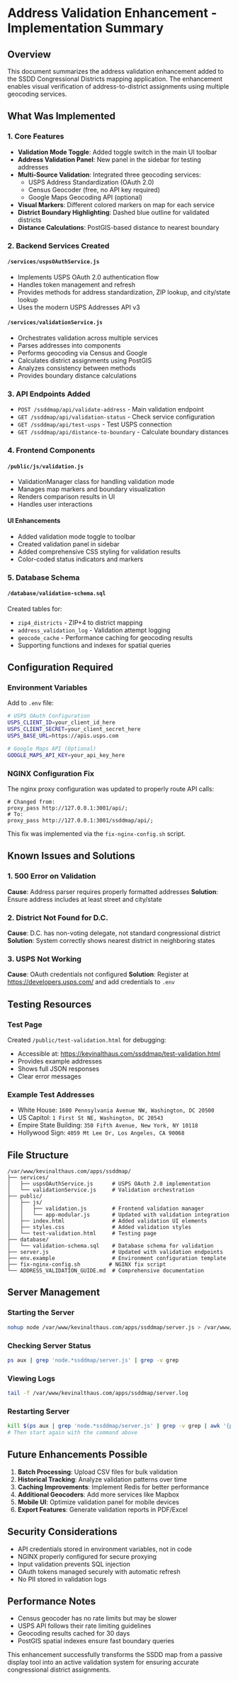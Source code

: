 # Address Validation Enhancement - Implementation Summary

## Overview
This document summarizes the address validation enhancement added to the SSDD Congressional Districts mapping application. The enhancement enables visual verification of address-to-district assignments using multiple geocoding services.

## What Was Implemented

### 1. Core Features
- **Validation Mode Toggle**: Added toggle switch in the main UI toolbar
- **Address Validation Panel**: New panel in the sidebar for testing addresses
- **Multi-Source Validation**: Integrated three geocoding services:
  - USPS Address Standardization (OAuth 2.0)
  - Census Geocoder (free, no API key required)
  - Google Maps Geocoding API (optional)
- **Visual Markers**: Different colored markers on map for each service
- **District Boundary Highlighting**: Dashed blue outline for validated districts
- **Distance Calculations**: PostGIS-based distance to nearest boundary

### 2. Backend Services Created

#### `/services/uspsOAuthService.js`
- Implements USPS OAuth 2.0 authentication flow
- Handles token management and refresh
- Provides methods for address standardization, ZIP lookup, and city/state lookup
- Uses the modern USPS Addresses API v3

#### `/services/validationService.js`
- Orchestrates validation across multiple services
- Parses addresses into components
- Performs geocoding via Census and Google
- Calculates district assignments using PostGIS
- Analyzes consistency between methods
- Provides boundary distance calculations

### 3. API Endpoints Added

- `POST /ssddmap/api/validate-address` - Main validation endpoint
- `GET /ssddmap/api/validation-status` - Check service configuration
- `GET /ssddmap/api/test-usps` - Test USPS connection
- `GET /ssddmap/api/distance-to-boundary` - Calculate boundary distances

### 4. Frontend Components

#### `/public/js/validation.js`
- ValidationManager class for handling validation mode
- Manages map markers and boundary visualization
- Renders comparison results in UI
- Handles user interactions

#### UI Enhancements
- Added validation mode toggle to toolbar
- Created validation panel in sidebar
- Added comprehensive CSS styling for validation results
- Color-coded status indicators and markers

### 5. Database Schema

#### `/database/validation-schema.sql`
Created tables for:
- `zip4_districts` - ZIP+4 to district mapping
- `address_validation_log` - Validation attempt logging
- `geocode_cache` - Performance caching for geocoding results
- Supporting functions and indexes for spatial queries

## Configuration Required

### Environment Variables
Add to `.env` file:
```bash
# USPS OAuth Configuration
USPS_CLIENT_ID=your_client_id_here
USPS_CLIENT_SECRET=your_client_secret_here
USPS_BASE_URL=https://apis.usps.com

# Google Maps API (Optional)
GOOGLE_MAPS_API_KEY=your_api_key_here
```

### NGINX Configuration Fix
The nginx proxy configuration was updated to properly route API calls:
```nginx
# Changed from:
proxy_pass http://127.0.0.1:3001/api/;
# To:
proxy_pass http://127.0.0.1:3001/ssddmap/api/;
```

This fix was implemented via the `fix-nginx-config.sh` script.

## Known Issues and Solutions

### 1. 500 Error on Validation
**Cause**: Address parser requires properly formatted addresses
**Solution**: Ensure address includes at least street and city/state

### 2. District Not Found for D.C.
**Cause**: D.C. has non-voting delegate, not standard congressional district
**Solution**: System correctly shows nearest district in neighboring states

### 3. USPS Not Working
**Cause**: OAuth credentials not configured
**Solution**: Register at https://developers.usps.com/ and add credentials to `.env`

## Testing Resources

### Test Page
Created `/public/test-validation.html` for debugging:
- Accessible at: https://kevinalthaus.com/ssddmap/test-validation.html
- Provides example addresses
- Shows full JSON responses
- Clear error messages

### Example Test Addresses
- White House: `1600 Pennsylvania Avenue NW, Washington, DC 20500`
- US Capitol: `1 First St NE, Washington, DC 20543`
- Empire State Building: `350 Fifth Avenue, New York, NY 10118`
- Hollywood Sign: `4059 Mt Lee Dr, Los Angeles, CA 90068`

## File Structure
```
/var/www/kevinalthaus.com/apps/ssddmap/
├── services/
│   ├── uspsOAuthService.js      # USPS OAuth 2.0 implementation
│   └── validationService.js     # Validation orchestration
├── public/
│   ├── js/
│   │   ├── validation.js        # Frontend validation manager
│   │   └── app-modular.js       # Updated with validation integration
│   ├── index.html               # Added validation UI elements
│   ├── styles.css               # Added validation styles
│   └── test-validation.html     # Testing page
├── database/
│   └── validation-schema.sql    # Database schema for validation
├── server.js                    # Updated with validation endpoints
├── env.example                  # Environment configuration template
├── fix-nginx-config.sh         # NGINX fix script
└── ADDRESS_VALIDATION_GUIDE.md  # Comprehensive documentation
```

## Server Management

### Starting the Server
```bash
nohup node /var/www/kevinalthaus.com/apps/ssddmap/server.js > /var/www/kevinalthaus.com/apps/ssddmap/server.log 2>&1 &
```

### Checking Server Status
```bash
ps aux | grep 'node.*ssddmap/server.js' | grep -v grep
```

### Viewing Logs
```bash
tail -f /var/www/kevinalthaus.com/apps/ssddmap/server.log
```

### Restarting Server
```bash
kill $(ps aux | grep 'node.*ssddmap/server.js' | grep -v grep | awk '{print $2}')
# Then start again with the command above
```

## Future Enhancements Possible

1. **Batch Processing**: Upload CSV files for bulk validation
2. **Historical Tracking**: Analyze validation patterns over time
3. **Caching Improvements**: Implement Redis for better performance
4. **Additional Geocoders**: Add more services like Mapbox
5. **Mobile UI**: Optimize validation panel for mobile devices
6. **Export Features**: Generate validation reports in PDF/Excel

## Security Considerations

- API credentials stored in environment variables, not in code
- NGINX properly configured for secure proxying
- Input validation prevents SQL injection
- OAuth tokens managed securely with automatic refresh
- No PII stored in validation logs

## Performance Notes

- Census geocoder has no rate limits but may be slower
- USPS API follows their rate limiting guidelines
- Geocoding results cached for 30 days
- PostGIS spatial indexes ensure fast boundary queries

This enhancement successfully transforms the SSDD map from a passive display tool into an active validation system for ensuring accurate congressional district assignments.